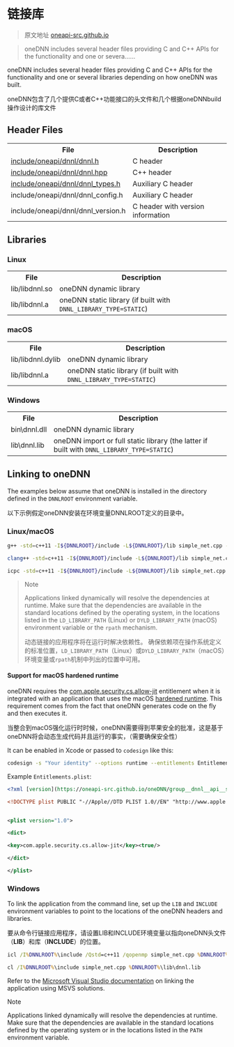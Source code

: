 # 链接库

> 原文地址 [oneapi-src.github.io](https://oneapi-src.github.io/oneDNN/dev_guide_link.html)

> oneDNN includes several header files providing C and C++ APIs for the functionality and one or severa......

oneDNN includes several header files providing C and C++ APIs for the functionality and one or several libraries depending on how oneDNN was built.

oneDNN包含了几个提供C或者C++功能接口的头文件和几个根据oneDNNbuild操作设计的库文件

Header Files
------------

<table><tbody><tr><th>File</th><th>Description</th></tr><tr><td><a href="https://oneapi-src.github.io/oneDNN/oneapi_2dnnl_2dnnl_8h.html" title="C API. ">include/oneapi/dnnl/dnnl.h</a></td><td>C header</td></tr><tr><td><a href="https://oneapi-src.github.io/oneDNN/oneapi_2dnnl_2dnnl_8hpp.html" title="C++ API. ">include/oneapi/dnnl/dnnl.hpp</a></td><td>C++ header</td></tr><tr><td><a href="https://oneapi-src.github.io/oneDNN/oneapi_2dnnl_2dnnl__types_8h.html" title="C API types definitions. ">include/oneapi/dnnl/dnnl_types.h</a></td><td>Auxiliary C header</td></tr><tr><td>include/oneapi/dnnl/dnnl_config.h</td><td>Auxiliary C header</td></tr><tr><td>include/oneapi/dnnl/dnnl_version.h</td><td>C header with version information</td></tr></tbody></table>

Libraries
---------

### Linux

<table><tbody><tr><th>File</th><th>Description</th></tr><tr><td>lib/libdnnl.so</td><td>oneDNN dynamic library</td></tr><tr><td>lib/libdnnl.a</td><td>oneDNN static library (if built with <code>DNNL_LIBRARY_TYPE=STATIC</code>)</td></tr></tbody></table>

### macOS

<table><tbody><tr><th>File</th><th>Description</th></tr><tr><td>lib/libdnnl.dylib</td><td>oneDNN dynamic library</td></tr><tr><td>lib/libdnnl.a</td><td>oneDNN static library (if built with <code>DNNL_LIBRARY_TYPE=STATIC</code>)</td></tr></tbody></table>

### Windows

<table><tbody><tr><th>File</th><th>Description</th></tr><tr><td>bin\dnnl.dll</td><td>oneDNN dynamic library</td></tr><tr><td>lib\dnnl.lib</td><td>oneDNN import or full static library (the latter if built with <code>DNNL_LIBRARY_TYPE=STATIC</code>)</td></tr></tbody></table>

Linking to oneDNN
-----------------

The examples below assume that oneDNN is installed in the directory defined in the `DNNLROOT` environment variable.

以下示例假定oneDNN安装在环境变量DNNLROOT定义的目录中。

### Linux/macOS

```bash
g++ -std=c++11 -I${DNNLROOT}/include -L${DNNLROOT}/lib simple_net.cpp -ldnnl

clang++ -std=c++11 -I${DNNLROOT}/include -L${DNNLROOT}/lib simple_net.cpp -ldnnl

icpc -std=c++11 -I${DNNLROOT}/include -L${DNNLROOT}/lib simple_net.cpp -ldnnl
```

> Note
>
> Applications linked dynamically will resolve the dependencies at runtime. Make sure that the dependencies are available in the standard locations defined by the operating system, in the locations listed in the `LD_LIBRARY_PATH` (Linux) or `DYLD_LIBRARY_PATH` (macOS) environment variable or the `rpath` mechanism.
>
> 动态链接的应用程序将在运行时解决依赖性。 确保依赖项在操作系统定义的标准位置，`LD_LIBRARY_PATH`（Linux）或`DYLD_LIBRARY_PATH`（macOS）环境变量或`rpath`机制中列出的位置中可用。

#### Support for macOS hardened runtime

oneDNN requires the [com.apple.security.cs.allow-jit](https://developer.apple.com/documentation/bundleresources/entitlements/com_apple_security_cs_allow-jit) entitlement when it is integrated with an application that uses the macOS [hardened runtime](https://developer.apple.com/documentation/security/hardened_runtime_entitlements). This requirement comes from the fact that oneDNN generates code on the fly and then executes it.

当整合到macOS强化运行时时候，oneDNN需要得到苹果安全的批准，这是基于oneDNN将会动态生成代码并且运行的事实，（需要确保安全性）

It can be enabled in Xcode or passed to `codesign` like this:

```bash
codesign -s "Your identity" --options runtime --entitlements Entitlements.plist [other options...] /path/to/libdnnl.dylib
```

Example `Entitlements.plist`:

```xml
<?xml [version](https://oneapi-src.github.io/oneDNN/group__dnnl__api__service.html#gaad8292408620d0296f22bdf65afb752d)="1.0" encoding="UTF-8"?>

<!DOCTYPE plist PUBLIC "-//Apple//DTD PLIST 1.0//EN" "http://www.apple.com/DTDs/PropertyList-1.0.dtd">


<plist version="1.0">

<dict>

<key>com.apple.security.cs.allow-jit</key><true/>

</dict>

</plist>
```



### Windows

To link the application from the command line, set up the `LIB` and `INCLUDE` environment variables to point to the locations of the oneDNN headers and libraries.

要从命令行链接应用程序，请设置LIB和INCLUDE环境变量以指向oneDNN头文件（**LIB**）和库（**INCLUDE**）的位置。

```cmd
icl /I%DNNLROOT%\include /Qstd=c++11 /qopenmp simple_net.cpp %DNNLROOT%\lib\dnnl.lib

cl /I%DNNLROOT%\include simple_net.cpp %DNNLROOT%\lib\dnnl.lib
```



Refer to the [Microsoft Visual Studio documentation](https://docs.microsoft.com/en-us/cpp/build/walkthrough-creating-and-using-a-dynamic-link-library-cpp?view=vs-2017) on linking the application using MSVS solutions.

Note

Applications linked dynamically will resolve the dependencies at runtime. Make sure that the dependencies are available in the standard locations defined by the operating system or in the locations listed in the `PATH` environment variable.